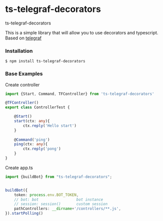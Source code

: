 # ts-telegraf-decorators
ts-telegraf-decorators

This is a simple library that will allow you to use decorators and typescript. Based on [telegraf](https://github.com/telegraf/telegraf/)

### Installation

```
$ npm install ts-telegraf-decorators 
```

### Base Examples

Create controller
```typescript
import {Start, Command, TFController} from 'ts-telegraf-decorators'

@TFController()
export class ControllerTest {

    @Start()
    start(ctx: any){
        ctx.reply('Hello start')
    }
    
    @Command('ping')
    ping(ctx: any){
        ctx.reply('pong')
    }
}
```

Create app.ts
```typescript
import {buildBot} from "ts-telegraf-decorators";


buildBot({
    token: process.env.BOT_TOKEN,
    // bot: bot                 bot instance
    // session: session()       custom session
    pathControllers: __dirname+'/controllers/**.js',
}).startPolling()

```
